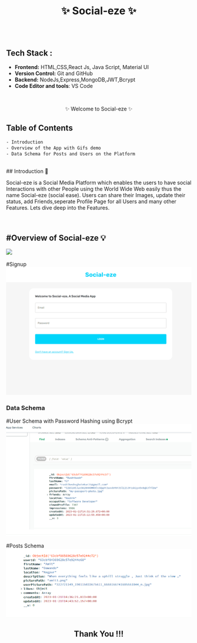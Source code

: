 <h1 align="center">
       ✨  Social-eze   ✨
</h1>
<h2 align="center"
  A Social Media 
 </h2>
 
<br />

## Tech Stack : 

- **Frontend:** HTML,CSS,React Js, Java Script, Material UI
- **Version Control:** Git and GitHub
- **Backend:** NodeJs,Express,MongoDB,JWT,Bcrypt
- **Code Editor and tools**: VS Code

 <br />

   <p align="center">✨ Welcome to Social-eze ✨ <br /></p>


## Table of Contents

    - Introduction
    - Overview of the App with Gifs demo
    - Data Schema for Posts and Users on the Platform

 <br />
## Introduction 🔨

Social-eze  is a Social Media Platform which enables the users to have social Interactions with other People using the World Wide Web easily thus the name Social-eze (social ease). Users can share their Images, update their status, add Friends,seperate Profile Page for all Users and many other Features. Lets dive deep into the Features.

<br/>

<h2>#Overview of Social-eze 💡</h2>

![](https://github.com/rushikeshg25/Social-eze/blob/main/client/Gifs%20for%20Readme/Login%20and%20DarkMode.gif)

#Signup
![](https://github.com/rushikeshg25/Social-eze/blob/main/client/Gifs%20for%20Readme/SignUP.gif)

<h3>Data Schema</h3>

#User Schema with Password Hashing using Bcrypt
![](https://github.com/rushikeshg25/Social-eze/blob/main/client/Gifs%20for%20Readme/Screenshot%202023-01-21%20205221.png)

#Posts Schema
![](https://github.com/rushikeshg25/Social-eze/blob/main/client/Gifs%20for%20Readme/Screenshot%202023-01-22%20003528.png)

<h2 align="center">Thank You !!!</h2>

